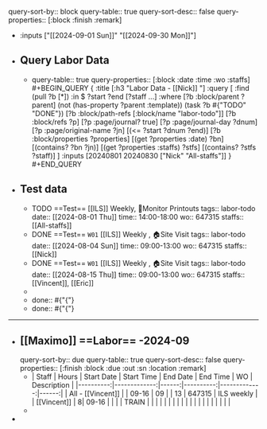 query-sort-by:: block
query-table:: true
query-sort-desc:: false
query-properties:: [:block :finish :remark]

- :inputs ["[[2024-09-01 Sun]]" "[[2024-09-30 Mon]]"]
- ## Query Labor Data
	- query-table:: true
	  query-properties:: [:block :date :time :wo :staffs]
	  #+BEGIN_QUERY
	  {
	   :title [:h3 "Labor Data - [[Nick]] "]
	   :query [
	           :find (pull ?b [*])
	           :in $ ?start ?end [?staff ...]
	           :where
	           [?b :block/parent ?parent]
	           (not (has-property ?parent :template))
	           (task ?b #{"TODO" "DONE"})
	           [?b :block/path-refs [:block/name "labor-todo"]]
	           [?b :block/refs ?p]
	           [?p :page/journal? true]
	           [?p :page/journal-day ?dnum]
	           [?p :page/original-name ?jn]
	           [(<= ?start ?dnum ?end)]
	           [?b :block/properties ?properties]
	           [(get ?properties :date) ?bn]
	           [(contains? ?bn ?jn)]
	           [(get ?properties :staffs) ?stfs]
	           [(contains? ?stfs ?staff)]
	           ]
	  :inputs [20240801 20240830 ["Nick" "All-staffs"]]
	   }
	  #+END_QUERY
- ## Test data
	- TODO ==Test==  [[ILS]] Weekly, 📄Monitor Printouts 
	  tags:: labor-todo
	  date:: [[2024-08-01 Thu]]
	  time:: 14:00-18:00
	  wo:: 647315
	  staffs:: [[All-staffs]]
	- DONE ==Test== `W01` [[ILS]] Weekly ,  🏠️Site Visit
	  tags:: labor-todo
	  date:: [[2024-08-04 Sun]]
	  time:: 09:00-13:00
	  wo:: 647315
	  staffs:: [[Nick]]
	- DONE ==Test== `W01` [[ILS]] Weekly ,  🏠️Site Visit
	  tags:: labor-todo
	  date:: [[2024-08-15 Thu]]
	  time:: 09:00-13:00
	  wo:: 647315
	  staffs:: [[Vincent]], [[Eric]]
	-
	- done:: #{"{"}
	- done:: #{"{"}
- ---
- ## [[Maximo]] ==Labor== -2024-09
  query-sort-by:: due
  query-table:: true
  query-sort-desc:: false
  query-properties:: [:finish :block :due :out :sn :location :remark]
	- | Staff   |  Hours |   Start Date        |  Start Time | End Date | End Time | WO | Description |
	  |----------:|-------------:|------:|----------:|-------------:|------:|
	  |  All - [[Vincent]] | | 09-16  | 09  |   |  13 |  647315  |  ILS weekly |
	  | [[Vincent]] | 8|   09-16 |   |   |   |  TRAIN  |   |
	  |   |    |   |   |   |    |   |    |
	  |   |    |   |   |   |    |   |    |
	-
-